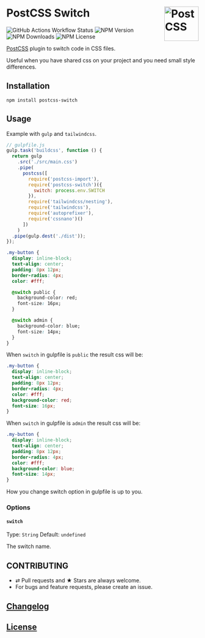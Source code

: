 # PostCSS Switch [<img src="https://postcss.github.io/postcss/logo.svg" alt="PostCSS" width="90" height="90" align="right">](https://github.com/postcss/postcss)
![GitHub Actions Workflow Status](https://img.shields.io/github/actions/workflow/status/dimchtz/postcss-switch/test.yml) ![NPM Version](https://img.shields.io/npm/v/postcss-switch) ![NPM Downloads](https://img.shields.io/npm/dw/postcss-switch) ![NPM License](https://img.shields.io/npm/l/postcss-switch)

[PostCSS](https://github.com/postcss/postcss) plugin to switch code in CSS files.

Useful when you have shared css on your project and you need small style differences.

## Installation

```console
npm install postcss-switch
```

## Usage

Example with `gulp` and `tailwindcss`.

```js
// gulpfile.js
gulp.task('buildcss', function () {
  return gulp
    .src('./src/main.css')
    .pipe(
      postcss([
        require('postcss-import'),
        require('postcss-switch')({
          switch: process.env.SWITCH
        }),
        require('tailwindcss/nesting'),
        require('tailwindcss'),
        require('autoprefixer'),
        require('cssnano')()
      ])
    )
  .pipe(gulp.dest('./dist'));
});
```

```css
.my-button {
  display: inline-block;
  text-align: center;
  padding: 8px 12px;
  border-radius: 4px;
  color: #fff;

  @switch public {
    background-color: red;
    font-size: 16px;
  }

  @switch admin {
    background-color: blue;
    font-size: 14px;
  }
}
```

When `switch` in gulpfile is `public` the result css will be:

```css
.my-button {
  display: inline-block;
  text-align: center;
  padding: 8px 12px;
  border-radius: 4px;
  color: #fff;
  background-color: red;
  font-size: 16px;
}
```

When `switch` in gulpfile is `admin` the result css will be:

```css
.my-button {
  display: inline-block;
  text-align: center;
  padding: 8px 12px;
  border-radius: 4px;
  color: #fff;
  background-color: blue;
  font-size: 14px;
}
```

How you change switch option in gulpfile is up to you.

### Options

#### `switch`

Type: `String`
Default: `undefined`

The switch name.

## CONTRIBUTING

* ⇄ Pull requests and ★ Stars are always welcome.
* For bugs and feature requests, please create an issue.

## [Changelog](CHANGELOG.md)

## [License](LICENSE)
